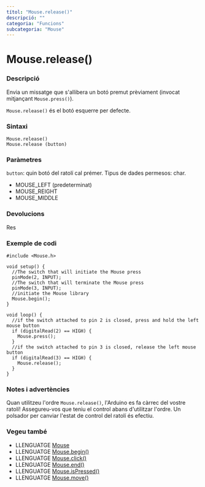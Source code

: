 ```yaml
---
títol: "Mouse.release()"
descripció: ""
categoria: "Funcions"
subcategoria: "Mouse"
---
```


# Mouse.release()

### Descripció

Envia un missatge que s'allibera un botó premut prèviament (invocat mitjançant `Mouse.press()`).

`Mouse.release()` és el botó esquerre per defecte.

### Sintaxi

`Mouse.release()`  
`Mouse.release (button)`

### Paràmetres

`button`: quin botó del ratolí cal prémer. Tipus de dades permesos: char.  
  - MOUSE_LEFT (predeterminat)
  - MOUSE_REIGHT
  - MOUSE_MIDDLE

### Devolucions

Res

### Exemple de codi

```
#include <Mouse.h>

void setup() {
  //The switch that will initiate the Mouse press
  pinMode(2, INPUT);
  //The switch that will terminate the Mouse press
  pinMode(3, INPUT);
  //initiate the Mouse library
  Mouse.begin();
}

void loop() {
  //if the switch attached to pin 2 is closed, press and hold the left mouse button
  if (digitalRead(2) == HIGH) {
    Mouse.press();
  }
  //if the switch attached to pin 3 is closed, release the left mouse button
  if (digitalRead(3) == HIGH) {
    Mouse.release();
  }
}
```

### Notes i advertències

Quan utilitzeu l'ordre `Mouse.release()`, l'Arduino es fa càrrec del vostre ratolí! Assegureu-vos que teniu el control abans d'utilitzar l'ordre. Un polsador per canviar l'estat de control del ratolí és efectiu.

### Vegeu també

* LLENGUATGE [Mouse](../Mouse.md)
* LLENGUATGE [Mouse.begin()](./mouseBegin.md)
* LLENGUATGE [Mouse.click()](./mouseClick.md)
* LLENGUATGE [Mouse.end()](./mouseEnd.md)
* LLENGUATGE [Mouse.isPressed()](./mouseIsPressed.md)
* LLENGUATGE [Mouse.move()](./mouseMove.md)
